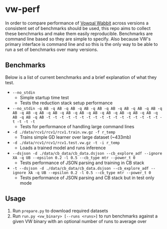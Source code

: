 # vw-perf

In order to compare performance of [Vowpal Wabbit](https://github.com/VowpalWabbit/vowpal_wabbit) across versions a consistent set of benchmarks should be used, this repo aims to collect these benchmarks and make them easily reproducible. Benchmarks are command line based so they are simple to specify. Also because VW's primary interface is command line and so this is the only way to be able to run a set of benchmarks over many versions.

## Benchmarks
Below is a list of current benchmarks and a brief explanation of what they test.
- `--no_stdin`
  - Simple startup time test
  - Tests the reduction stack setup performance
- `--no_stdin -q AB -q AB -q AB -q AB -q AB -q AB -q AB -q AB -q AB -q AB -q AB -q AB -q AB -q AB -q AB -q AB -q AB -q AB -q AB -q AB -q AB -q AB -q AB -t -t -t -t -t -t -t -t -t -t -t -t -t -t -t -t -t -t -t -t -t`
  - Tests for performance of handling large command lines
- `-d ./data/rcv1/rcv1/rcv1.train.vw.gz -f r_temp`
  - Trains simple GD learner over large dataset (~433mb)
- `-d ./data/rcv1/rcv1/rcv1.test.vw.gz -t -i r_temp`
  - Loads a trained model and runs inference
- `--dsjson -d ./data/cb_data/cb_data.dsjson --cb_explore_adf --ignore XA -q UB --epsilon 0.2 -l 0.5 --cb_type mtr --power_t 0`
  - Tests performance of JSON parsing and training in CB stack
- `-t --dsjson -d ./data/cb_data/cb_data.dsjson --cb_explore_adf --ignore XA -q UB --epsilon 0.2 -l 0.5 --cb_type mtr --power_t 0`
  - Tests performance of JSON parsing and CB stack but in test only mode

## Usage
1. Run `prepare.py` to download required datasets
2. Run `run.py <vw_binary> [--runs <runs>]` to run benchmarks against a given VW binary with an optional number of runs to average over
